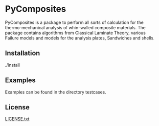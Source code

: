 # PyComposites

PyComposites is a package to perform all sorts of calculation for 
the thermo-mechanical analysis of whin-walled composite materials. 
The package contains algorithms from Classical Laminate Theory, various 
Failure models and models for the analysis plates, Sandwiches and shells.

## Installation

./install

## Examples

Examples can be found in the directory testcases.

## License

[LICENSE.txt](LICENSE.txt)
